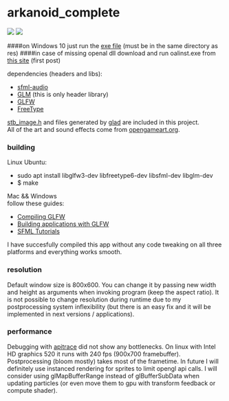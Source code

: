 # arkanoid_complete

![](https://github.com/matimaci/arkanoid_complete/blob/master/screens/screen3.png)
![](https://github.com/matimaci/arkanoid_complete/blob/master/screens/screen2.png)

####on Windows 10 just run the [exe file](https://github.com/matimaci/arkanoid_complete/blob/master/win10_x64.exe) (must be in the same directory as res)
####in case of missing openal dll download and run oalinst.exe from [this site](https://www.gog.com/forum/hotline_miami_series/openal32dll_missing_cant_launch_the_game_101) (first post)

dependencies (headers and libs):
* [sfml-audio](https://github.com/SFML/SFML)
* [GLM](https://github.com/g-truc/glm) (this is only header library)
* [GLFW](https://github.com/glfw/glfw)
* [FreeType](https://www.freetype.org)

[stb_image.h](https://github.com/nothings/stb) and files generated by [glad](https://github.com/Dav1dde/glad) are included in this project.  
All of the art and sound effects come from [opengameart.org](http://opengameart.org).  

### building
Linux Ubuntu:
* sudo apt install libglfw3-dev libfreetype6-dev libsfml-dev libglm-dev
* $ make

Mac && Windows  
follow these guides:
* [Compiling GLFW](http://www.glfw.org/docs/latest/compile_guide.html)
* [Building applications with GLFW](http://www.glfw.org/docs/latest/build_guide.html)
* [SFML Tutorials](http://www.sfml-dev.org/tutorials)

I have succesfully compiled this app without any code tweaking on all three platforms and everything works smooth.

### resolution
Default window size is 800x600. You can change it by passing new width and height as arguments when invoking program (keep the aspect ratio).
It is not possible to change resolution during runtime due to my postprocessing system inflexibility (but there is an easy fix and it will be implemented in next versions / applications).

### performance
Debugging with [apitrace](https://github.com/apitrace/apitrace) did not show any bottlenecks. On linux with Intel HD graphics 520 it runs
with 240 fps (900x700 framebuffer). Postprocessing (bloom mostly) takes most of the frametime.
In future I will definitely use instanced rendering for sprites to limit opengl api calls. I will consider using glMapBufferRange instead
of glBufferSubData when updating particles (or even move them to gpu with transform feedback or compute shader).
